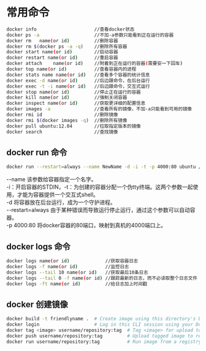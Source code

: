 # 常用命令
```sh
docker info 					//查看docker状态
docker ps -a					//不加-a参数只能看到正在运行的容器
docker rm	name(or id)			//删除容器
docker rm $(docker ps -a -q)	//删除所有容器
docker start name(or id)		//启动容器
docker restart name(or id)		//重启容器
docker attach	 name(or id)	//附着到正在运行的容器(需要安一下回车)
docker top name(or id)			//查看容器内的进程
docker stats name name(or id)	//查看多个容器的统计信息
docker exec -d name(or id)		//后边跟命令，在后台运行
docker exec -t -i name(or id)	//后边跟命令，交互式运行
docker stop name(or id)			//停止正在运行的容器
docker kill name(or id)			//强制关闭容器
docker inspect name(or id)		//获取更详细的配置信息
docker images -a				//查看所有的镜像，不加-a只能看到可用的镜像
docker rmi id					//删除镜像
docker rmi $(docker images -q)	//删除所有镜像
docker pull ubuntu:12.04		//拉取指定版本的镜像
docker search					//查找镜像
```

## docker run 命令
```sh
docker run --restart=always --name NewName -d -i -t -p 4000:80 ubuntu /bin/bash
```
--name 该参数给容器指定一个名字。  
-i：开启容器的STDIN，-t：为创建的容器分配一个伪tty终端。这两个参数一起使用，才能为容器提供一个交互式shell。  
-d 将容器放在后台运行，成为一个守护进程。  
--restart=always 由于某种错误而导致运行停止运行，通过这个参数可以自动容器。  
-p 4000:80 将docker容器的80端口，映射到真机的4000端口上。

## docker logs 命令
```sh
docker logs name(or id)				//获取容器日志
docker logs -f name(or id)			//监控日志
docker logs --tail 10 name(or id)	//获取最后10条日志
docker logs --tail 0 -f name(or id)	//跟踪最新的日志，而不必读取整个日志文件
docker logs -ft name(or id)			//给日志加上时间戳
```

## docker 创建镜像
```sh
docker build -t friendlyname .  # Create image using this directory's Dockerfile
docker login             		# Log in this CLI session using your Docker credentials
docker tag <image> username/repository:tag  # Tag <image> for upload to registry
docker push username/repository:tag         # Upload tagged image to registry
docker run username/repository:tag          # Run image from a registry

```